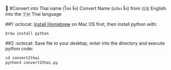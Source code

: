 🚀 #Convert into Thai name (ไทย ชื่อ)
Convert Name (แปลง ชื่อ) from :gb: English into the :thailand: Thai language

##1 :octocat: [Install Homebrew](https://brew.sh/#install) on Mac OS first, then install python with:

```python
brew install python
```
##2 :octocat: Save file to your desktop, enter into the directory and execute python code:

```python
cd convert2thai
python3 convert2thai.py
```
